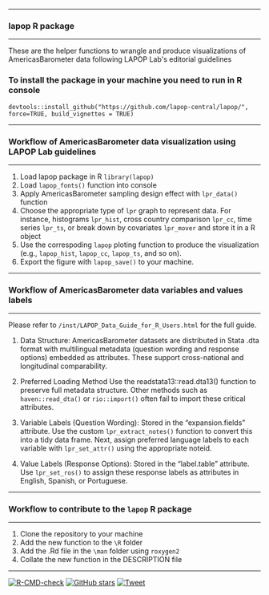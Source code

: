 -----------------------------------------------------------------------
### lapop R package
-----------------------------------------------------------------------
These are the helper functions to wrangle and produce visualizations of 
AmericasBarometer data following LAPOP Lab's editorial guidelines

### To install the package in your machine you need to run in R console
`devtools::install_github("https://github.com/lapop-central/lapop/", force=TRUE, build_vignettes = TRUE)`

-----------------------------------------------------------------------
### Workflow of AmericasBarometer data visualization using LAPOP Lab guidelines 
-----------------------------------------------------------------------

1) Load lapop package in R `library(lapop)`
2) Load `lapop_fonts()` function into console
3) Apply AmericasBarometer sampling design effect with `lpr_data()` function 
4) Choose the appropriate type of `lpr` graph to represent data. For instance, 
histograms `lpr_hist`, cross country comparison `lpr_cc`, time series `lpr_ts`, 
or break down by covariates `lpr_mover` and store it in a R object
5) Use the correspoding `lapop` ploting function to produce the visualization (e.g., `lapop_hist`, `lapop_cc`, `lapop_ts`, and so on).
6) Export the figure with `lapop_save()` to your machine.

-----------------------------------------------------------------------
### Workflow of AmericasBarometer data variables and values labels
-----------------------------------------------------------------------
Please refer to `/inst/LAPOP_Data_Guide_for_R_Users.html` for the full guide.

1) Data Structure: AmericasBarometer datasets are distributed in Stata .dta format with
multilingual metadata (question wording and response options) embedded
as attributes. These support cross-national and longitudinal
comparability.

2) Preferred Loading Method
Use the readstata13::read.dta13() function to preserve full metadata
structure. Other methods such as `haven::read_dta()` or
`rio::import()` often fail to import these critical attributes.

3) Variable Labels (Question Wording): Stored in the “expansion.fields” attribute.
Use the custom `lpr_extract_notes()` function to convert this into a tidy
data frame. Next, assign preferred language labels to each variable with
`lpr_set_attr()` using the appropriate noteid.

5) Value Labels (Response Options): Stored in the “label.table” attribute. 
Use `lpr_set_ros()` to assign these response labels as attributes
in English, Spanish, or Portuguese.

-----------------------------------------------------------------------
### Workflow to contribute to the `lapop` R package
-----------------------------------------------------------------------
1) Clone the repository to your machine
2) Add the new function to the `\R` folder
3) Add the .Rd file in the `\man` folder using `roxygen2`
4) Collate the new function in the DESCRIPTION file
-----------------------------------------------------------------------
<!-- badges: start -->
[![R-CMD-check](https://github.com/lapop-central/lapop-viz/actions/workflows/R-CMD-check.yaml/badge.svg)](https://github.com/lapop-central/lapop-viz/actions/workflows/R-CMD-check.yaml)
[![GitHub stars](https://img.shields.io/github/stars/lapop-central/lapop.svg?style=social&label=Star&maxAge=3600)](https://github.com/lapop-central/lapop/stargazers)
[![Tweet](https://cdn.prod.website-files.com/5e0f1144930a8bc8aace526c/65dd9eb5aaca434fac4f1ca4_shields.io.svg)](https://twitter.com/intent/tweet?url=https://github.com/lapop-central/lapop&text=Check%20out%20the%20lapop%20R%20package%20for%20working%20with%20the%20AmericasBarometer%20data!%20%23rstats%20%23lapop%20%23AmericasBarometer%20%23opensource)
<!-- badges: end -->
